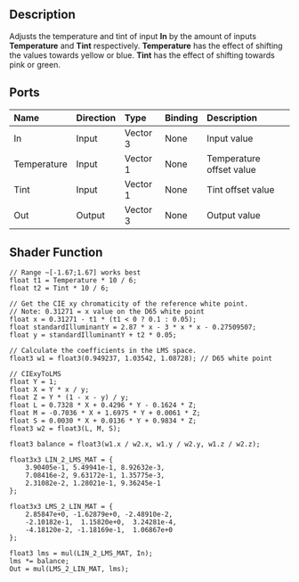 ## Description

Adjusts the temperature and tint of input **In** by the amount of inputs **Temperature** and **Tint** respectively. **Temperature** has the effect of shifting the values towards yellow or blue. **Tint** has the effect of shifting towards pink or green.

## Ports

| Name        | Direction           | Type  | Binding | Description |
|:------------ |:-------------|:-----|:---|:---|
| In      | Input | Vector 3 | None | Input value |
| Temperature      | Input | Vector 1 | None | Temperature offset value |
| Tint      | Input | Vector 1 | None | Tint offset value |
| Out | Output      |    Vector 3 | None | Output value |

## Shader Function

```
// Range ~[-1.67;1.67] works best
float t1 = Temperature * 10 / 6;
float t2 = Tint * 10 / 6;

// Get the CIE xy chromaticity of the reference white point.
// Note: 0.31271 = x value on the D65 white point
float x = 0.31271 - t1 * (t1 < 0 ? 0.1 : 0.05);
float standardIlluminantY = 2.87 * x - 3 * x * x - 0.27509507;
float y = standardIlluminantY + t2 * 0.05;

// Calculate the coefficients in the LMS space.
float3 w1 = float3(0.949237, 1.03542, 1.08728); // D65 white point

// CIExyToLMS
float Y = 1;
float X = Y * x / y;
float Z = Y * (1 - x - y) / y;
float L = 0.7328 * X + 0.4296 * Y - 0.1624 * Z;
float M = -0.7036 * X + 1.6975 * Y + 0.0061 * Z;
float S = 0.0030 * X + 0.0136 * Y + 0.9834 * Z;
float3 w2 = float3(L, M, S);

float3 balance = float3(w1.x / w2.x, w1.y / w2.y, w1.z / w2.z);

float3x3 LIN_2_LMS_MAT = {
    3.90405e-1, 5.49941e-1, 8.92632e-3,
    7.08416e-2, 9.63172e-1, 1.35775e-3,
    2.31082e-2, 1.28021e-1, 9.36245e-1
};

float3x3 LMS_2_LIN_MAT = {
    2.85847e+0, -1.62879e+0, -2.48910e-2,
    -2.10182e-1,  1.15820e+0,  3.24281e-4,
    -4.18120e-2, -1.18169e-1,  1.06867e+0
};

float3 lms = mul(LIN_2_LMS_MAT, In);
lms *= balance;
Out = mul(LMS_2_LIN_MAT, lms);
```